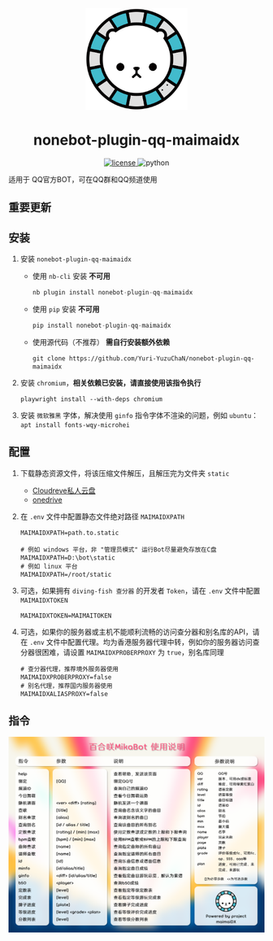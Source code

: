 <div align='center'>
    <a><img src='https://raw.githubusercontent.com/Yuri-YuzuChaN/nonebot-plugin-qq-maimaidx/master/favicon.png' width='200px' height='200px' akt='maimaidx'></a>
</div>

<div align='center'>

# nonebot-plugin-qq-maimaidx

<a href='./LICENSE'>
    <img src='https://img.shields.io/github/license/Yuri-YuzuChaN/nonebot-plugin-qq-maimaidx' alt='license'>
</a>
<img src='https://img.shields.io/badge/python-3.8+-blue.svg' alt='python'>
</div>


适用于 QQ官方BOT，可在QQ群和QQ频道使用


## 重要更新


## 安装

1. 安装 `nonebot-plugin-qq-maimaidx`

    - 使用 `nb-cli` 安装 **不可用**
        ``` python
        nb plugin install nonebot-plugin-qq-maimaidx
        ```
    - 使用 `pip` 安装 **不可用**
        ``` python
        pip install nonebot-plugin-qq-maimaidx
        ```
    - 使用源代码（不推荐） **需自行安装额外依赖**
        ``` git
        git clone https://github.com/Yuri-YuzuChaN/nonebot-plugin-qq-maimaidx
        ```
    
2. 安装 `chromium`，**相关依赖已安装，请直接使用该指令执行**

    ``` shell
    playwright install --with-deps chromium
    ```

3. 安装 `微软雅黑` 字体，解决使用 `ginfo` 指令字体不渲染的问题，例如 `ubuntu`：`apt install fonts-wqy-microhei`

## 配置
   
1. 下载静态资源文件，将该压缩文件解压，且解压完为文件夹 `static`

   - [Cloudreve私人云盘](https://cloud.yuzuchan.moe/f/1bUn/Resource.7z)
   - [onedrive](https://yuzuai-my.sharepoint.com/:u:/g/personal/yuzu_yuzuchan_moe/EdGUKRSo-VpHjT2noa_9EroBdFZci-tqWjVZzKZRTEeZkw?e=a1TM40)

2. 在 `.env` 文件中配置静态文件绝对路径 `MAIMAIDXPATH`

    ``` dotenv
    MAIMAIDXPATH=path.to.static

    # 例如 windows 平台，非 "管理员模式" 运行Bot尽量避免存放在C盘
    MAIMAIDXPATH=D:\bot\static
    # 例如 linux 平台
    MAIMAIDXPATH=/root/static
    ```

3. 可选，如果拥有 `diving-fish 查分器` 的开发者 `Token`，请在 `.env` 文件中配置 `MAIMAIDXTOKEN`
   
    ``` dotenv
    MAIMAIDXTOKEN=MAIMAITOKEN
    ```

4. 可选，如果你的服务器或主机不能顺利流畅的访问查分器和别名库的API，请在 `.env` 文件中配置代理。均为香港服务器代理中转，例如你的服务器访问查分器很困难，请设置 `MAIMAIDXPROBERPROXY` 为 `true`，别名库同理

    ``` dotenv
    # 查分器代理，推荐境外服务器使用
    MAIMAIDXPROBERPROXY=false
    # 别名代理，推荐国内服务器使用
    MAIMAIDXALIASPROXY=false
    ```

## 指令

![img](https://raw.githubusercontent.com/Yuri-YuzuChaN/nonebot-plugin-qq-maimaidx/master/nonebot_plugin_qq_maimaidx/maimaidxhelp.png)
